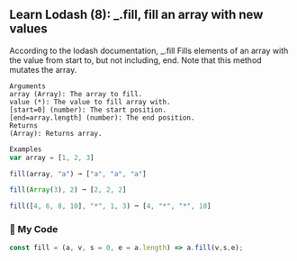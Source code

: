 ## Learn Lodash (8): _.fill, fill an array with new values

According to the lodash documentation, _.fill Fills elements of an array with the value from start to, but not including, end. Note that this method mutates the array.
```
Arguments
array (Array): The array to fill.
value (*): The value to fill array with.
[start=0] (number): The start position.
[end=array.length] (number): The end position.
Returns
(Array): Returns array.
```
```js
Examples
var array = [1, 2, 3]

fill(array, "a") ➞ ["a", "a", "a"]

fill(Array(3), 2) ➞ [2, 2, 2]

fill([4, 6, 8, 10], "*", 1, 3) ➞ [4, "*", "*", 10]
```
### :palm_tree: My Code
```js
const fill = (a, v, s = 0, e = a.length) => a.fill(v,s,e);

```
